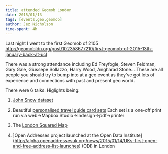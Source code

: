 ```yaml
---
title: attended Geomob London
date: 2015/01/13
tags: [events,geo,geomob]
author: Jez Nicholson
time-spent: 4h
---
```

​Last night I went to the first Geomob of 2105 http://geomobldn.org/post/102358677210/first-geomob-of-2015-13th-january-back-at-ucl​

​​There was a strong attendance including Ed Freyfogle, Steven Feldman​​, Gary Gale, ​Giussepe Sollazzo, ​Harry Wood, Angharad Stone....These are all people you should try to bump into at a geo event as they've got lots of experience and connections with past and present geo world.

There were 6 talks. Higlights being:

1. [John Snow dataset](http://blog.rtwilson.com/john-snows-cholera-data-in-more-formats/)

2. Beautiful [personalised travel guide card sets](http://www.telescopecards.com/​) Each set is a one-off print run via web->Mapbox Studio->Indesign->pdf->printer

3. The [London Squared Map](http://www.aftertheflood.co/projects/london-squared-map​)

4. ]Open Addresses project launched at the Open Data Institute](http://alpha.openaddressesuk.org/news/2015/01/14/UKs-first-open-and-free-address-list-launches​) (ODI) in London 